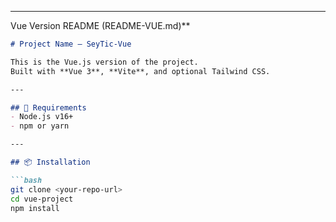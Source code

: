 
---
Vue Version README (README-VUE.md)**

```md
# Project Name — SeyTic-Vue

This is the Vue.js version of the project.  
Built with **Vue 3**, **Vite**, and optional Tailwind CSS.

---

## 🚀 Requirements
- Node.js v16+
- npm or yarn

---

## 📦 Installation

```bash
git clone <your-repo-url>
cd vue-project
npm install
